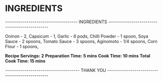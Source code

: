 # INGREDIENTS
------------------------------------- INGREDIENTS -----------------------------------------------

Oninon - 2,
Capsicum - 1,
Garlic - 6 pods,
Chilli Powder - 1 spoon,
Soya Sauce - 2 spoons,
Tomato Sauce - 3 spoons,
Aginomoto - 1/4 spoons,
Corn Flour - 1 spoons,

**Recipe Servings: 2** 
 **Preparation Time: 5 mins** 
  **Cook Time: 10 mins**
   **Total Cook Time: 15 mins**

-------------------------------------- THANK YOU ------------------------------------------------